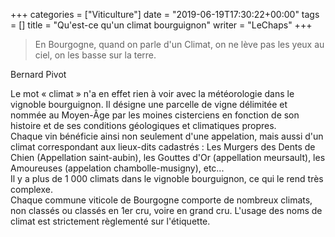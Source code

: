 +++
categories = ["Viticulture"]
date = "2019-06-19T17:30:22+00:00"
tags = [] 
title = "Qu'est-ce qu'un climat bourguignon"
writer = "LeChaps"
+++

> En Bourgogne, quand on parle d'un Climat, on ne lève pas les yeux au ciel, on les basse sur la terre.  

Bernard Pivot

Le mot « climat » n'a en effet rien à voir avec la météorologie dans le vignoble bourguignon. Il désigne une parcelle de vigne délimitée et nommée au Moyen-Âge par les moines cisterciens en fonction de son histoire et de ses conditions géologiques et climatiques propres.  
Chaque vin bénéficie ainsi non seulement d'une appelation, mais aussi d'un climat correspondant aux lieux-dits cadastrés : Les Murgers des Dents de Chien (Appellation saint-aubin), les Gouttes d'Or (appellation meursault), les Amoureuses (appelation chambolle-musigny), etc...  
Il y a plus de 1 000 climats dans le vignoble bourguignon, ce qui le rend très complexe.  
Chaque commune viticole de Bourgogne comporte de nombreux climats, non classés ou classés en 1er cru, voire en grand cru. L'usage des noms de climat est strictement règlementé sur l'étiquette.
